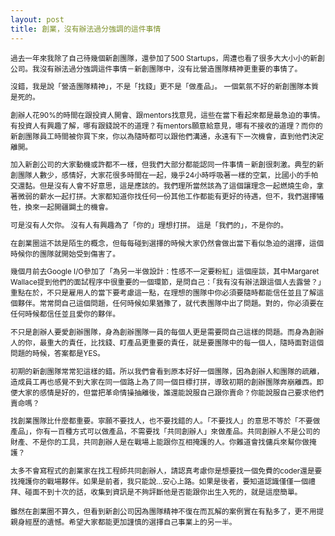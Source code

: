 ```yaml
---
layout: post
title: 創業，沒有辦法過分強調的這件事情
---
```


<small>
過去一年來我除了自己待幾個新創團隊，還參加了500 Startups，周遭也看了很多大大小小的新創公司。我沒有辦法過分強調這件事情－新創團隊中，沒有比營造團隊精神更重要的事情了。

沒錯，我是說「營造團隊精神」，不是「找錢」更不是「做產品」。
一個氣氛不好的新創團隊本質是死的。

創辦人花90%的時間在跟投資人開會、跟mentors找意見，這些在當下看起來都是最急迫的事情。有投資人有興趣了解，哪有跟錢說不的道理？有mentors願意給意見，哪有不接收的道理？而你的新創團隊員工時間被你買下來，你以為隨時都可以跟他們溝通，永遠有下一次機會，直到他們決定離開。

加入新創公司的大家動機或許都不一樣，但我們大部分都能認同一件事情－新創很刺激。典型的新創團隊人數少，感情好，大家花很多時間在一起，幾乎24小時呼吸著一樣的空氣，比國小的手帕交還黏。但是沒有人會不好意思，這是應該的。我們理所當然該為了這個讓理念一起燃燒生命，拿著微弱的薪水一起打拼。大家都知道你找任何一份其他工作都能有更好的待遇，但不，我們選擇犧牲，換來一起開疆闢土的機會。

可是沒有人欠你。
沒有人有興趣為了「你的」理想打拼。
這是「我們的」，不是你的。

在創業圈這不該是陌生的概念，但每每碰到選擇的時候大家仍然會做出當下看似急迫的選擇，這個時候你的團隊就開始受到傷害了。 

幾個月前去Google I/O參加了「為另一半做設計：性感不一定要粉紅」這個座談，其中Margaret Wallace提到他們的面試程序中很重要的一個環節，是問自己：「我有沒有辦法跟這個人去露營？」重點在於，不只是雇用人的當下要考慮這一點，在理想的團隊中你必須要隨時都能信任並且了解這個夥伴。常常問自己這個問題，任何時候如果猶豫了，就代表團隊中出了問題。對的，你必須要在任何時候都信任並且愛你的夥伴。

不只是創辦人要愛創辦團隊，身為創辦團隊一員的每個人更是需要問自己這樣的問題。而身為創辦人的你，最重大的責任，比找錢、盯產品更重要的責任，就是要團隊中的每一個人，隨時面對這個問題的時候，答案都是YES。

初期的新創團隊常常犯這樣的錯。所以我們會看到原本好好一個團隊，因為創辦人和團隊的疏離，造成員工再也感覺不到大家在同一個路上為了同一個目標打拼，導致初期的創辦團隊奔崩離西。即便大家的感情是好的，但當把革命情操抽離後，誰還能說服自己跟你賣命？你能說服自己要求他們賣命嗎？

找創業團隊比什麼都重要。寧願不要找人，也不要找錯的人。「不要找人」的意思不等於「不要做產品」，你有一百種方式可以做產品，不需要找「共同創辦人」來做產品。共同創辦人不是公司的財產、不是你的工具，共同創辦人是在戰場上能跟你互相掩護的人。你難道會找傭兵來幫你做掩護？

太多不會寫程式的創業家在找工程師共同創辦人，請認真考慮你是想要找一個免費的coder還是要找掩護你的戰場夥伴。如果是前者，我只能說…安心上路。如果是後者，要知道認識僅僅一個禮拜、碰面不到十次的話，收集到資訊是不夠評斷他是否能跟你出生入死的，就是這麼簡單。

雖然在創業圈不算久，但看到新創公司因為團隊精神不復在而瓦解的案例實在有點多了，更不用提親身經歷的遺憾。希望大家都能更加謹慎的選擇自己事業上的另一半。
</small>
